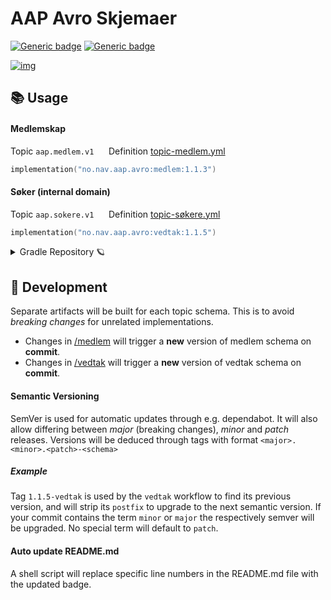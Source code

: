 # AAP Avro Skjemaer

[![Generic badge](https://img.shields.io/badge/medlem-1.1.3-blue.svg)](https://github.com/navikt/aap-avro/packages/1262528?version=1.1.3)
[![Generic badge](https://img.shields.io/badge/vedtak-1.1.6-blue.svg)](https://github.com/navikt/aap-avro/packages/1262527?version=1.1.6)

[![img](https://img.shields.io/badge/Slack-4A154B?style=for-the-badge&logo=slack&logoColor=white)](https://nav-it.slack.com/app_redirect?channel=C02CW21TBKR)

## 📚 Usage

#### Medlemskap

Topic `aap.medlem.v1` &nbsp;&nbsp;&nbsp;&nbsp;
Definition [topic-medlem.yml](https://github.com/navikt/aap-vedtak/blob/main/.nais/topic-medlem.yml) </br>

```kotlin
implementation("no.nav.aap.avro:medlem:1.1.3")
```

#### Søker (internal domain)

Topic `aap.sokere.v1` &nbsp;&nbsp;&nbsp;&nbsp;
Definition [topic-søkere.yml](https://github.com/navikt/aap-vedtak/blob/main/.nais/topic-s%C3%B8kere.yml)

```kotlin
implementation("no.nav.aap.avro:vedtak:1.1.5")
```

<details>
<summary>Gradle Repository 🪐</summary>

🔑 Private GitHub package registry:

```kotlin
maven {
    url = uri("https://maven.pkg.github.com/navikt/aap-avro")
    credentials {
        username = System.getenv("GITHUB_ACTOR")
        password = System.getenv("GITHUB_TOKEN")
    }
}
```

🪞 Mirror:

```kotlin
repositories {
    maven("https://github-package-registry-mirror.gc.nav.no/cached/maven-release")
}
```

</details>

## 🚧 Development

Separate artifacts will be built for each topic schema. 
This is to avoid _breaking changes_ for unrelated implementations.

* Changes in [/medlem](/medlem) will trigger a **new** version of medlem schema on **commit**.
* Changes in [/vedtak](/vedtak) will trigger a **new** version of vedtak schema on **commit**.

#### Semantic Versioning
SemVer is used for automatic updates through e.g. dependabot.
It will also allow differing between _major_ (breaking changes), _minor_ and _patch_ releases.
Versions will be deduced through tags with format `<major>.<minor>.<patch>-<schema>` 

##### Example 
Tag `1.1.5-vedtak` is used by the `vedtak` workflow to find its previous version, 
and will strip its `postfix` to upgrade to the next semantic version.
If your commit contains the term `minor` or `major` the respectively semver will be upgraded.
No special term will default to `patch`.

#### Auto update README.md
A shell script will replace specific line numbers in the README.md file with the updated badge.
